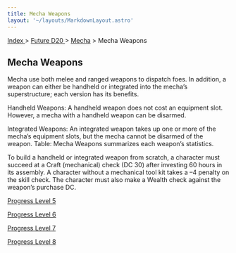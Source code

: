 ```yaml
---
title: Mecha Weapons
layout: '~/layouts/MarkdownLayout.astro'
---
```


[ Index ](/) > [ Future D20 ](/future.d20.srd) > [Mecha](/future.d20.srd/mecha) > Mecha Weapons

## Mecha Weapons

Mecha use both melee and ranged weapons to dispatch foes. In addition, a
weapon can either be handheld or integrated into the mecha’s superstructure;
each version has its benefits.

Handheld Weapons: A handheld weapon does not cost an equipment slot. However,
a mecha with a handheld weapon can be disarmed.

Integrated Weapons: An integrated weapon takes up one or more of the mecha’s
equipment slots, but the mecha cannot be disarmed of the weapon. Table: Mecha
Weapons summarizes each weapon’s statistics.

To build a handheld or integrated weapon from scratch, a character must
succeed at a Craft (mechanical) check (DC 30) after investing 60 hours in its
assembly. A character without a mechanical tool kit takes a –4 penalty on the
skill check. The character must also make a Wealth check against the weapon’s
purchase DC.

[Progress Level 5](/future.d20.srd/mecha/mecha.weapons/mecha.weapons.progress.level.5)

[Progress Level 6](/future.d20.srd/mecha/mecha.weapons/mecha.weapons.progress.level.6)

[Progress Level 7](/future.d20.srd/mecha/mecha.weapons/mecha.weapons.progress.level.7)

[Progress Level 8](/future.d20.srd/mecha/mecha.weapons/mecha.weapons.progress.level.8)

